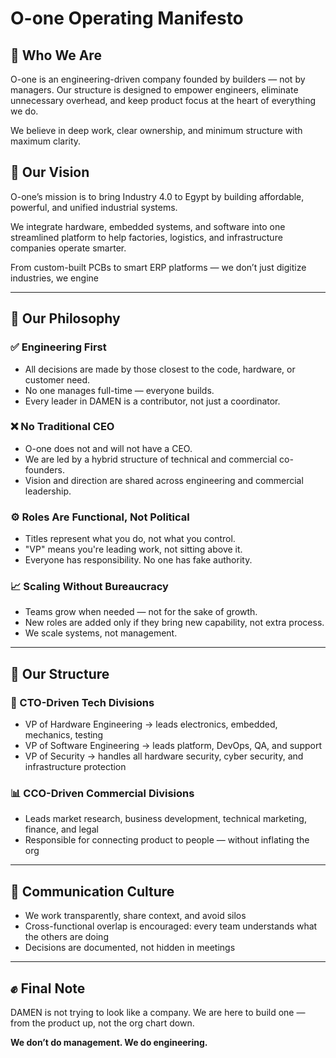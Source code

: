 # O-one Operating Manifesto

## 🚀 Who We Are

O-one is an engineering-driven company founded by builders — not by managers. Our structure is designed to empower engineers, eliminate unnecessary overhead, and keep product focus at the heart of everything we do.

We believe in deep work, clear ownership, and minimum structure with maximum clarity.


## 👀 Our Vision

O-one’s mission is to bring Industry 4.0 to Egypt by building affordable, powerful, and unified industrial systems.

We integrate hardware, embedded systems, and software into one streamlined platform to help factories, logistics, and infrastructure companies operate smarter.

From custom-built PCBs to smart ERP platforms — we don’t just digitize industries, we engine


---

## 🧠 Our Philosophy

### ✅ Engineering First

* All decisions are made by those closest to the code, hardware, or customer need.
* No one manages full-time — everyone builds.
* Every leader in DAMEN is a contributor, not just a coordinator.

### ❌ No Traditional CEO

* O-one does not and will not have a CEO.
* We are led by a hybrid structure of technical and commercial co-founders.
* Vision and direction are shared across engineering and commercial leadership.

### ⚙️ Roles Are Functional, Not Political

* Titles represent what you do, not what you control.
* "VP" means you're leading work, not sitting above it.
* Everyone has responsibility. No one has fake authority.

### 📈 Scaling Without Bureaucracy

* Teams grow when needed — not for the sake of growth.
* New roles are added only if they bring new capability, not extra process.
* We scale systems, not management.

---

## 📐 Our Structure

### 🚧 CTO-Driven Tech Divisions

* VP of Hardware Engineering → leads electronics, embedded, mechanics, testing
* VP of Software Engineering → leads platform, DevOps, QA, and support
* VP of Security → handles all hardware security, cyber security, and infrastructure protection

### 📊 CCO-Driven Commercial Divisions

* Leads market research, business development, technical marketing, finance, and legal
* Responsible for connecting product to people — without inflating the org

---

## 💬 Communication Culture

* We work transparently, share context, and avoid silos
* Cross-functional overlap is encouraged: every team understands what the others are doing
* Decisions are documented, not hidden in meetings

---

## ✊ Final Note

DAMEN is not trying to look like a company.
We are here to build one — from the product up, not the org chart down.

**We don’t do management. We do engineering.**
